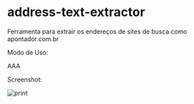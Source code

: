 address-text-extractor
======================
Ferramenta para extrair os endereços de sites de busca como apontador.com.br

Modo de Uso:

AAA

Screenshot:

![print](https://raw.github.com/CriativaSoft/address-text-extractor/master/docs/screen01.png)
